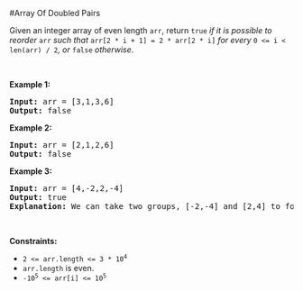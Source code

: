 #Array Of Doubled Pairs
<p>Given an integer array of even length <code>arr</code>, return <code>true</code><em> if it is possible to reorder </em><code>arr</code><em> such that </em><code>arr[2 * i + 1] = 2 * arr[2 * i]</code><em> for every </em><code>0 &lt;= i &lt; len(arr) / 2</code><em>, or </em><code>false</code><em> otherwise</em>.</p>
<p> </p>
<p><strong class="example">Example 1:</strong></p>
<pre><strong>Input:</strong> arr = [3,1,3,6]
<strong>Output:</strong> false
</pre>
<p><strong class="example">Example 2:</strong></p>
<pre><strong>Input:</strong> arr = [2,1,2,6]
<strong>Output:</strong> false
</pre>
<p><strong class="example">Example 3:</strong></p>
<pre><strong>Input:</strong> arr = [4,-2,2,-4]
<strong>Output:</strong> true
<strong>Explanation:</strong> We can take two groups, [-2,-4] and [2,4] to form [-2,-4,2,4] or [2,4,-2,-4].
</pre>
<p> </p>
<p><strong>Constraints:</strong></p>
<ul>
<li><code>2 &lt;= arr.length &lt;= 3 * 10<sup>4</sup></code></li>
<li><code>arr.length</code> is even.</li>
<li><code>-10<sup>5</sup> &lt;= arr[i] &lt;= 10<sup>5</sup></code></li>
</ul>
